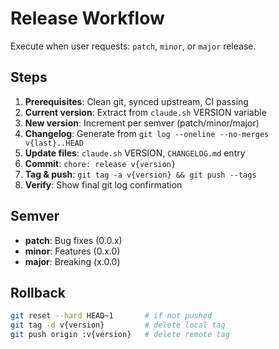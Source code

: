 # Release Workflow

Execute when user requests: `patch`, `minor`, or `major` release.

## Steps

1. **Prerequisites**: Clean git, synced upstream, CI passing
2. **Current version**: Extract from `claude.sh` VERSION variable
3. **New version**: Increment per semver (patch/minor/major)
4. **Changelog**: Generate from `git log --oneline --no-merges v{last}..HEAD`
5. **Update files**: `claude.sh` VERSION, `CHANGELOG.md` entry
6. **Commit**: `chore: release v{version}`
7. **Tag & push**: `git tag -a v{version} && git push --tags`
8. **Verify**: Show final git log confirmation

## Semver

- **patch**: Bug fixes (0.0.x)
- **minor**: Features (0.x.0)
- **major**: Breaking (x.0.0)

## Rollback

```bash
git reset --hard HEAD~1       # if not pushed
git tag -d v{version}         # delete local tag
git push origin :v{version}   # delete remote tag
```